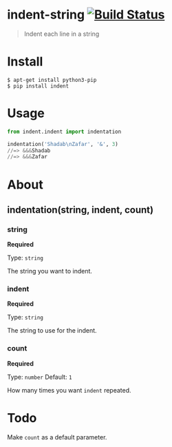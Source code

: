 # indent-string [![Build Status](https://travis-ci.org/nickedes/indent.svg?branch=master)](https://travis-ci.org/nickedes/indent)
> Indent each line in a string

# Install

```
$ apt-get install python3-pip
$ pip install indent 
```

# Usage
```python
from indent.indent import indentation

indentation('Shadab\nZafar', '&', 3)
//=> &&&Shadab 
//=> &&&Zafar
```

# About

## indentation(string, indent, count)

### string

**Required**

Type: `string`

The string you want to indent.

### indent

**Required**

Type: `string`

The string to use for the indent.

### count

**Required**

Type: `number`
Default: `1`

How many times you want `indent` repeated.

# Todo
Make `count` as a default parameter.
